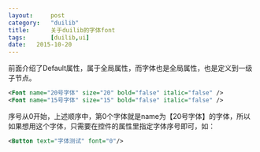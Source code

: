 ```yaml
---
layout: 	post
category:	"duilib"
title:		关于duilib的字体font
tags:		[duilib,ui]
date:	2015-10-20	
---
```



前面介绍了Default属性，属于全局属性，而字体也是全局属性，也是定义到一级子节点。
```xml
<Font name="20号字体" size="20" bold="false" italic="false" />
<Font name="15号字体" size="15" bold="false" italic="false" />
```
序号从0开始，上述顺序中，第0个字体就是name为【20号字体】的字体，所以如果想用这个字体，只需要在控件的属性里指定字体序号即可，如：
```xml
<Button text="字体测试" font="0"/>
```
